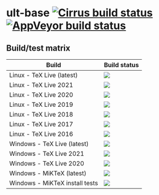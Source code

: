 # ult-base [![Cirrus build status][cirrus-badge]][cirrus-url] [![AppVeyor build status][appveyor-badge]][appveyor-url]


## Build/test matrix

| Build                           | Build status                                                                    |
| ------------------------------- | ------------------------------------------------------------------------------- |
| Linux - TeX Live (latest)       | [![][appveyor-linux-texlive-latest-badge]][appveyor-url]                        |
| Linux - TeX Live 2021           | [![][cirrus-linux-tl-2021-badge]][cirrus-url]                                   |
| Linux - TeX Live 2020           | [![][cirrus-linux-tl-2020-badge]][cirrus-url]                                   |
| Linux - TeX Live 2019           | [![][cirrus-linux-tl-2019-badge]][cirrus-url]                                   |
| Linux - TeX Live 2018           | [![][cirrus-linux-tl-2018-badge]][cirrus-url]                                   |
| Linux - TeX Live 2017           | [![][cirrus-linux-tl-2017-badge]][cirrus-url]                                   |
| Linux - TeX Live 2016           | [![][cirrus-linux-tl-2016-badge]][cirrus-url]                                   |
| Windows - TeX Live (latest)     | [![][appveyor-win-texlive-latest-badge]][appveyor-url]                          |
| Windows - TeX Live 2021         | [![][appveyor-win-texlive-2021-badge]][appveyor-url]                            |
| Windows - TeX Live 2020         | [![][appveyor-win-texlive-2020-badge]][appveyor-url]                            |
| Windows - MiKTeX (latest)       | [![][appveyor-win-miktex-latest-badge]][appveyor-url]                           |
| Windows - MiKTeX install tests  | [![][appveyor-win-miktex-install-badge]][appveyor-url]                          |


[cirrus-badge]: https://api.cirrus-ci.com/github/egraff/ult-base.svg?branch=master
[cirrus-url]: https://cirrus-ci.com/github/egraff/ult-base
[appveyor-badge]: https://ci.appveyor.com/api/projects/status/2i4xagf9s92eoxwu/branch/master?svg=true
[appveyor-url]: https://ci.appveyor.com/project/egraff/ult-base/branch/master

[cirrus-linux-tl-2021-badge]: https://api.cirrus-ci.com/github/egraff/ult-base.svg?task=Linux%20-%20TeX%20Live%202021
[cirrus-linux-tl-2020-badge]: https://api.cirrus-ci.com/github/egraff/ult-base.svg?task=Linux%20-%20TeX%20Live%202020
[cirrus-linux-tl-2019-badge]: https://api.cirrus-ci.com/github/egraff/ult-base.svg?task=Linux%20-%20TeX%20Live%202019
[cirrus-linux-tl-2018-badge]: https://api.cirrus-ci.com/github/egraff/ult-base.svg?task=Linux%20-%20TeX%20Live%202018
[cirrus-linux-tl-2017-badge]: https://api.cirrus-ci.com/github/egraff/ult-base.svg?task=Linux%20-%20TeX%20Live%202017
[cirrus-linux-tl-2016-badge]: https://api.cirrus-ci.com/github/egraff/ult-base.svg?task=Linux%20-%20TeX%20Live%202016

[appveyor-linux-texlive-latest-badge]: https://appveyor-matrix-badges.herokuapp.com/repos/egraff/ult-base/branch/master/2
[appveyor-win-texlive-latest-badge]: https://appveyor-matrix-badges.herokuapp.com/repos/egraff/ult-base/branch/master/3
[appveyor-win-texlive-2021-badge]: https://appveyor-matrix-badges.herokuapp.com/repos/egraff/ult-base/branch/master/4
[appveyor-win-texlive-2020-badge]: https://appveyor-matrix-badges.herokuapp.com/repos/egraff/ult-base/branch/master/5
[appveyor-win-miktex-latest-badge]: https://appveyor-matrix-badges.herokuapp.com/repos/egraff/ult-base/branch/master/6
[appveyor-win-miktex-install-badge]: https://appveyor-matrix-badges.herokuapp.com/repos/egraff/ult-base/branch/master/1
